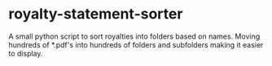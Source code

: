 royalty-statement-sorter
========================

A small python script to sort royalties into folders based on names. Moving hundreds of *.pdf's into hundreds of folders and subfolders making it easier to display. 
